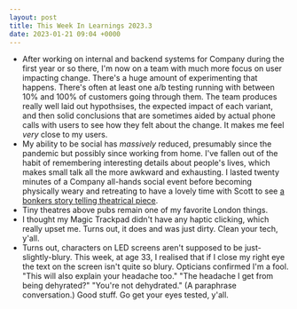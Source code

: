 ```yaml
---
layout: post
title: This Week In Learnings 2023.3
date: 2023-01-21 09:04 +0000
---
```


* After working on internal and backend systems for Company during the first year or so there, I'm now on a team with much more focus on user impacting change. There's a huge amount of experimenting that happens. There's often at least one a/b testing running with between 10% and 100% of customers going through them. The team produces really well laid out hypothsises, the expected impact of each variant, and then solid conclusions that are sometimes aided by actual phone calls with users to see how they felt about the change. It makes me feel _very_ close to my users.
* My ability to be social has _massively_ reduced, presumably since the pandemic but possibly since working from home. I've fallen out of the habit of remembering interesting details about people's lives, which makes small talk all the more awkward and exhausting. I lasted twenty minutes of a Company all-hands social event before becoming physically weary and retreating to have a lovely time with Scott to see [a bonkers story telling theatrical piece][homobesity].
* Tiny theatres above pubs remain one of my favorite London things.
* I thought my Magic Trackpad didn't have any haptic clicking, which really upset me. Turns out, it does and was just dirty. Clean your tech, y'all.
* Turns out, characters on LED screens aren't supposed to be just-slightly-blury. This week, at age 33, I realised that if I close my right eye the text on the screen isn't quite so blury. Opticians confirmed I'm a fool. "This will also explain your headache too." "The headache I get from being dehyrated?" "You're not dehydrated." (A paraphrase conversation.) Good stuff. Go get your eyes tested, y'all.

[homobesity]: https://www.thereviewshub.com/homobesity-how-my-fat-gay-body-made-me-lion-and-unicorn-london/
